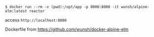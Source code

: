 ```
$ docker run --rm -v (pwd):/opt/app -p 8000:8000 -it wunsh/alpine-elm:latest reactor
```

access `http://localhost:8000`

Dockerfile from https://github.com/wunsh/docker-alpine-elm
